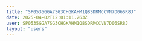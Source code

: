 ```yaml
---
title: "SP0535GGA7SG3CHGKAHM1Q8SDRMCCVN7D06SR8J"
date: 2025-04-02T12:01:11.263Z
user: SP0535GGA7SG3CHGKAHM1Q8SDRMCCVN7D06SR8J
layout: "users"
---
```

    